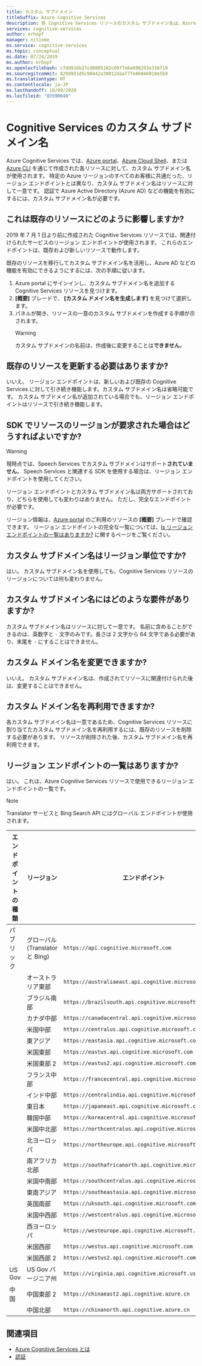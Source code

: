 ```yaml
---
title: カスタム サブドメイン
titleSuffix: Azure Cognitive Services
description: 各 Cognitive Services リソースのカスタム サブドメイン名は、Azure portal、Azure Cloud Shell、または Azure CLI を使用して作成します。
services: cognitive-services
author: erhopf
manager: nitinme
ms.service: cognitive-services
ms.topic: conceptual
ms.date: 07/24/2019
ms.author: erhopf
ms.openlocfilehash: c7dd916b27cd8005162c09f7e6a090293e336719
ms.sourcegitcommit: 829d951d5c90442a38012daaf77e86046018e5b9
ms.translationtype: HT
ms.contentlocale: ja-JP
ms.lasthandoff: 10/09/2020
ms.locfileid: "83590640"
---
```

# <a name="custom-subdomain-names-for-cognitive-services"></a>Cognitive Services のカスタム サブドメイン名

Azure Cognitive Services では、[Azure portal](https://portal.azure.com)、[Azure Cloud Shell](https://azure.microsoft.com/features/cloud-shell/)、または [Azure CLI](https://docs.microsoft.com/cli/azure/install-azure-cli) を通じて作成された各リソースに対して、カスタム サブドメイン名が使用されます。 特定の Azure リージョンのすべてのお客様に共通だった、リージョン エンドポイントとは異なり、カスタム サブドメイン名はリソースに対して一意です。 認証で Azure Active Directory (Azure AD) などの機能を有効にするには、カスタム サブドメイン名が必要です。

## <a name="how-does-this-impact-existing-resources"></a>これは既存のリソースにどのように影響しますか?

2019 年 7 月 1 日より前に作成された Cognitive Services リソースでは、関連付けられたサービスのリージョン エンドポイントが使用されます。 これらのエンドポイントは、既存および新しいリソースで動作します。

既存のリソースを移行してカスタム サブドメイン名を活用し、Azure AD などの機能を有効にできるようにするには、次の手順に従います。

1. Azure portal にサインインし、カスタム サブドメイン名を追加する Cognitive Services リソースを見つけます。
2. **[概要]** ブレードで、 **[カスタム ドメイン名を生成します]** を見つけて選択します。
3. パネルが開き、リソースの一意のカスタム サブドメインを作成する手順が示されます。
   > [!WARNING]
   > カスタム サブドメインの名前は、作成後に変更することは**できません**。

## <a name="do-i-need-to-update-my-existing-resources"></a>既存のリソースを更新する必要はありますか?

いいえ。 リージョン エンドポイントは、新しいおよび既存の Cognitive Services に対して引き続き機能します。カスタム サブドメイン名は省略可能です。 カスタム サブドメイン名が追加されている場合でも、リージョン エンドポイントはリソースで引き続き機能します。

## <a name="what-if-an-sdk-asks-me-for-the-region-for-a-resource"></a>SDK でリソースのリージョンが要求された場合はどうすればよいですか?

> [!WARNING]
> 現時点では、Speech Services でカスタム サブドメインはサポート**されていません**。 Speech Services と関連する SDK を使用する場合は、リージョン エンドポイントを使用してください。

リージョン エンドポイントとカスタム サブドメイン名は両方サポートされており、どちらを使用しても変わりはありません。 ただし、完全なエンドポイントが必要です。

リージョン情報は、[Azure portal](https://portal.azure.com) のご利用のリソースの **[概要]** ブレードで確認できます。 リージョン エンドポイントの完全な一覧については、[Is リージョン エンドポイントの一覧はありますか?](#is-there-a-list-of-regional-endpoints) に関するページをご覧ください。

## <a name="are-custom-subdomain-names-regional"></a>カスタム サブドメイン名はリージョン単位ですか?

はい。 カスタム サブドメイン名を使用しても、Cognitive Services リソースのリージョンについては何も変わりません。

## <a name="what-are-the-requirements-for-a-custom-subdomain-name"></a>カスタム サブドメイン名にはどのような要件がありますか?

カスタム サブドメイン名はリソースに対して一意です。 名前に含めることができるのは、英数字と `-` 文字のみです。長さは 2 文字から 64 文字である必要があり、末尾を `-` にすることはできません。

## <a name="can-i-change-a-custom-domain-name"></a>カスタム ドメイン名を変更できますか?

いいえ。 カスタム サブドメイン名は、作成されてリソースに関連付けられた後は、変更することはできません。

## <a name="can-i-reuse-a-custom-domain-name"></a>カスタム ドメイン名を再利用できますか?

各カスタム サブドメイン名は一意であるため、Cognitive Services リソースに割り当てたカスタム サブドメイン名を再利用するには、既存のリソースを削除する必要があります。 リソースが削除された後、カスタム サブドメイン名を再利用できます。

## <a name="is-there-a-list-of-regional-endpoints"></a>リージョン エンドポイントの一覧はありますか?

はい。 これは、Azure Cognitive Services リソースで使用できるリージョン エンドポイントの一覧です。

> [!NOTE]
> Translator サービスと Bing Search API にはグローバル エンドポイントが使用されます。

| エンドポイントの種類 | リージョン | エンドポイント |
|---------------|--------|----------|
| パブリック | グローバル (Translator と Bing) | `https://api.cognitive.microsoft.com` |
| | オーストラリア東部 | `https://australiaeast.api.cognitive.microsoft.com` |
| | ブラジル南部 | `https://brazilsouth.api.cognitive.microsoft.com` |
| | カナダ中部 | `https://canadacentral.api.cognitive.microsoft.com` |
| | 米国中部 | `https://centralus.api.cognitive.microsoft.com` |
| | 東アジア | `https://eastasia.api.cognitive.microsoft.com` |
| | 米国東部 | `https://eastus.api.cognitive.microsoft.com` |
| | 米国東部 2 | `https://eastus2.api.cognitive.microsoft.com` |
| | フランス中部 | `https://francecentral.api.cognitive.microsoft.com` |
| | インド中部 | `https://centralindia.api.cognitive.microsoft.com` |
| | 東日本 | `https://japaneast.api.cognitive.microsoft.com` |
| | 韓国中部 | `https://koreacentral.api.cognitive.microsoft.com` |
| | 米国中北部 | `https://northcentralus.api.cognitive.microsoft.com` |
| | 北ヨーロッパ | `https://northeurope.api.cognitive.microsoft.com` |
| | 南アフリカ北部 | `https://southafricanorth.api.cognitive.microsoft.com` |
| | 米国中南部 | `https://southcentralus.api.cognitive.microsoft.com` |
| | 東南アジア | `https://southeastasia.api.cognitive.microsoft.com` |
| | 英国南部 | `https://uksouth.api.cognitive.microsoft.com` |
| | 米国中西部 | `https://westcentralus.api.cognitive.microsoft.com` |
| | 西ヨーロッパ | `https://westeurope.api.cognitive.microsoft.com` |
| | 米国西部 | `https://westus.api.cognitive.microsoft.com` |
| | 米国西部 2 | `https://westus2.api.cognitive.microsoft.com` |
| US Gov | US Gov バージニア州 | `https://virginia.api.cognitive.microsoft.us` |
| 中国 | 中国東部 2 | `https://chinaeast2.api.cognitive.azure.cn` |
| | 中国北部 | `https://chinanorth.api.cognitive.azure.cn` |

## <a name="see-also"></a>関連項目

* [Azure Cognitive Services とは](Welcome.md)
* [認証](authentication.md)
